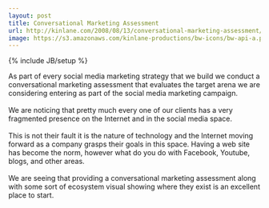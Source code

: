 ```yaml
---
layout: post
title: Conversational Marketing Assessment
url: http://kinlane.com/2008/08/13/conversational-marketing-assessment/
image: https://s3.amazonaws.com/kinlane-productions/bw-icons/bw-api-a.png
---
```

{% include JB/setup %}
<p>
     As part of every social media marketing strategy that we build we conduct a conversational marketing assessment that evaluates the target arena we are considering entering as part of the social media marketing campaign.
     <br />
     <br />
     We are noticing that pretty much every one of our clients has a very fragmented presence on the Internet and in the social media space.
     <br />
     <br />
     This is not their fault it is the nature of technology and the Internet moving forward as a company grasps their goals in this space. Having a web site has become the norm, however what do you do with Facebook, Youtube, blogs, and other areas.
     <br />
     <br />
     We are seeing that providing a conversational marketing assessment along with some sort of ecosystem visual showing where they exist is an excellent place to start.
</p>